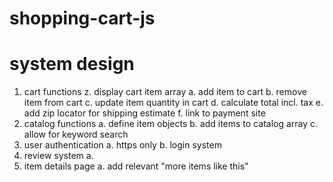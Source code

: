 # shopping-cart-js

# system design
1. cart functions
    z. display cart item array
    a. add item to cart
    b. remove item from cart
    c. update item quantity in cart
    d. calculate total incl. tax
    e. add zip locator for shipping estimate 
    f. link to payment site
2. catalog functions 
    a. define item objects
    b. add items to catalog array
    c. allow for keyword search
3. user authentication 
    a. https only
    b. login system
4. review system
    a. 
5. item details page
    a. add relevant "more items like this"